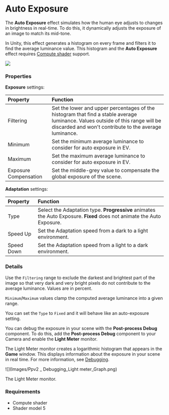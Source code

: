 # Auto Exposure

The **Auto Exposure** effect simulates how the human eye adjusts to changes in brightness in real-time. To do this, it dynamically adjusts the exposure of an image to match its mid-tone.

In Unity, this effect generates a histogram on every frame and filters it to find the average luminance value. This histogram and the **Auto Exposure** effect requires [Compute shader](https://docs.unity3d.com/Manual/class-ComputeShader.html) support.


![](images\autoexposure.png)


### Properties

**Exposure** settings:

| Property              | Function                                                     |
| :--------------------- | :------------------------------------------------------------ |
| Filtering             | Set the lower and upper percentages of the histogram that find a stable average luminance. Values outside of this range will be discarded and won't contribute to the average luminance. |
| Minimum               | Set the minimum average luminance to consider for auto exposure in EV. |
| Maximum               | Set the maximum average luminance to consider for auto exposure in EV. |
| Exposure Compensation | Set the middle-grey value to compensate the global exposure of the scene. |

**Adaptation** settings:

| Property   | Function                                                     |
| :---------- | :------------------------------------------------------------ |
| Type       | Select the Adaptation type. **Progressive** animates the Auto Exposure. **Fixed** does not animate the Auto Exposure. |
| Speed Up   | Set the Adaptation speed from a dark to a light environment.         |
| Speed Down | Set the Adaptation speed from a light to a dark environment.         |

### Details

Use the `Filtering` range to exclude the darkest and brightest part of the image so that very dark and very bright pixels do not contribute to the average luminance. Values are in percent.

`Minimum`/`Maximum` values clamp the computed average luminance into a given range.

You can set the `Type` to `Fixed` and it will behave like an auto-exposure setting.

You can debug the exposure in your scene with the **Post-process Debug** component. To do this, add the **Post-process Debug** component to your Camera and enable the **Light Meter** monitor.

The Light Meter monitor creates a logarithmic histogram that appears in the **Game** window. This displays information about the exposure in your scene in real time. For more information, see [Debugging](#Debugging). 

![](Images/Ppv2 _ Debugging_Light meter_Graph.png)

The Light Meter monitor.

### Requirements

- Compute shader
- Shader model 5
